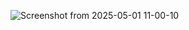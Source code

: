 ![Screenshot from 2025-05-01 11-00-10](https://github.com/user-attachments/assets/1ddd681f-16ce-48ea-b4d8-674064650f42)

